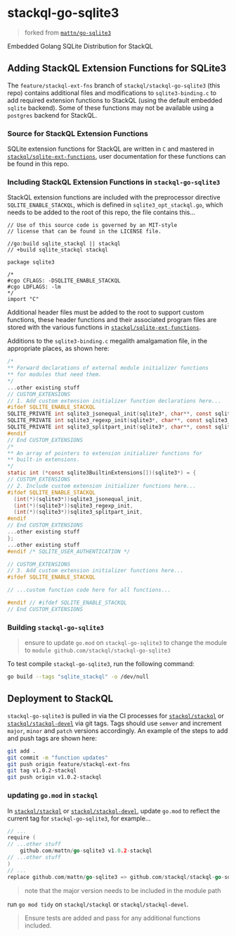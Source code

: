# stackql-go-sqlite3

> forked from [`mattn/go-sqlite3`](https://github.com/mattn/go-sqlite3)

Embedded Golang SQLite Distribution for StackQL

## Adding StackQL Extension Functions for SQLite3

The `feature/stackql-ext-fns` branch of `stackql/stackql-go-sqlite3` (this repo) contains additional files and modifications to `sqlite3-binding.c` to add required extension functions to StackQL (using the default embedded `sqlite` backend).  Some of these functions may not be available using a `postgres` backend for StackQL.

### Source for StackQL Extension Functions

SQLite extension functions for StackQL are written in `C` and mastered in [`stackql/sqlite-ext-functions`](https://github.com/stackql/sqlite-ext-functions), user documentation for these functions can be found in this repo.

### Including StackQL Extension Functions in `stackql-go-sqlite3`

StackQL extension functions are included with the preprocessor directive `SQLITE_ENABLE_STACKQL`, which is defined in `sqlite3_opt_stackql.go`, which needs to be added to the root of this repo, the file contains this...

```golang
// Use of this source code is governed by an MIT-style
// license that can be found in the LICENSE file.

//go:build sqlite_stackql || stackql
// +build sqlite_stackql stackql

package sqlite3

/*
#cgo CFLAGS: -DSQLITE_ENABLE_STACKQL
#cgo LDFLAGS: -lm
*/
import "C"
```

Additional header files must be added to the root to support custom functions, these header functions and their associated program files are stored with the various functions in [`stackql/sqlite-ext-functions`](https://github.com/stackql/sqlite-ext-functions).  

Additions to the `sqlite3-binding.c` megalith amalgamation file, in the appropriate places, as shown here:

```c
/*
** Forward declarations of external module initializer functions
** for modules that need them.
*/
...other existing stuff
// CUSTOM_EXTENSIONS
// 1. Add custom extension initializer function declarations here...
#ifdef SQLITE_ENABLE_STACKQL
SQLITE_PRIVATE int sqlite3_jsonequal_init(sqlite3*, char**, const sqlite3_api_routines*);
SQLITE_PRIVATE int sqlite3_regexp_init(sqlite3*, char**, const sqlite3_api_routines*);
SQLITE_PRIVATE int sqlite3_splitpart_init(sqlite3*, char**, const sqlite3_api_routines*);
#endif
// End CUSTOM_EXTENSIONS
/*
** An array of pointers to extension initializer functions for
** built-in extensions.
*/
static int (*const sqlite3BuiltinExtensions[])(sqlite3*) = {
// CUSTOM_EXTENSIONS
// 2. Include custom extension initializer functions here...
#ifdef SQLITE_ENABLE_STACKQL
  (int(*)(sqlite3*))sqlite3_jsonequal_init,
  (int(*)(sqlite3*))sqlite3_regexp_init,
  (int(*)(sqlite3*))sqlite3_splitpart_init,
#endif
// End CUSTOM_EXTENSIONS  
...other existing stuff
};
...other existing stuff
#endif /* SQLITE_USER_AUTHENTICATION */

// CUSTOM_EXTENSIONS
// 3. Add custom extension initializer functions here...
#ifdef SQLITE_ENABLE_STACKQL

// ...custom function code here for all functions...

#endif // #ifdef SQLITE_ENABLE_STACKQL
// End CUSTOM_EXTENSIONS
```

### Building `stackql-go-sqlite3` 

> ensure to update `go.mod` on `stackql-go-sqlite3` to change the module to `module github.com/stackql/stackql-go-sqlite3`

To test compile `stackql-go-sqlite3`, run the following command:

```bash
go build --tags "sqlite_stackql" -o /dev/null
```

## Deployment to StackQL

`stackql-go-sqlite3` is pulled in via the CI processes for [`stackql/stackql`](https://github.com/stackql/stackql) or [`stackql/stackql-devel`](https://github.com/stackql/stackql-devel) via git tags.  Tags should use `semver` and increment `major`, `minor` and `patch` versions accordingly.  An example of the steps to add and push tags are shown here:  

```bash
git add .
git commit -m "function updates"
git push origin feature/stackql-ext-fns
git tag v1.0.2-stackql
git push origin v1.0.2-stackql
```
### updating `go.mod` in `stackql`

In [`stackql/stackql`](https://github.com/stackql/stackql) or [`stackql/stackql-devel`](https://github.com/stackql/stackql-devel), update `go.mod` to reflect the current tag for `stackql-go-sqlite3`, for example...

```go
// ...
require (
// ...other stuff
	github.com/mattn/go-sqlite3 v1.0.2-stackql
// ...other stuff
)
// ...
replace github.com/mattn/go-sqlite3 => github.com/stackql/stackql-go-sqlite3 v1.0.2-stackql
```

> note that the major version needs to be included in the module path

run `go mod tidy` on `stackql/stackql` or `stackql/stackql-devel`.

> Ensure tests are added and pass for any additional functions included.